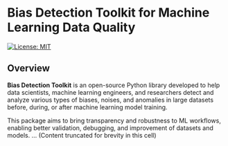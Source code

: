 # Bias Detection Toolkit for Machine Learning Data Quality

[![License: MIT](https://img.shields.io/badge/License-MIT-yellow.svg)](https://opensource.org/licenses/MIT)

## Overview

**Bias Detection Toolkit** is an open-source Python library developed to help data scientists, machine learning engineers, and researchers detect and analyze various types of biases, noises, and anomalies in large datasets before, during, or after machine learning model training.

This package aims to bring transparency and robustness to ML workflows, enabling better validation, debugging, and improvement of datasets and models.
... (Content truncated for brevity in this cell)